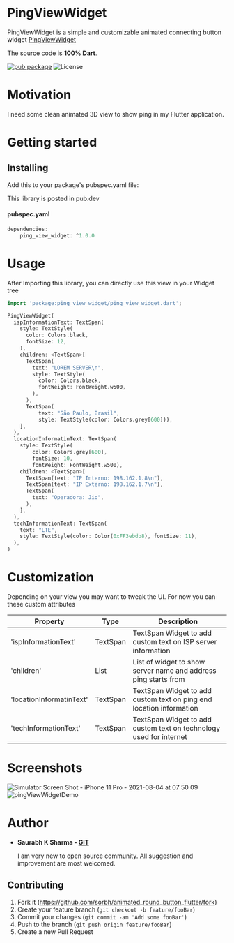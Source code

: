 
# PingViewWidget
PingViewWidget is a simple and customizable animated connecting button widget [PingViewWidget](https://github.com/Sorbh/PingViewWidget)

The source code is **100% Dart**.

[![pub package](https://img.shields.io/pub/v/kdgaugeview.svg?style=flat-square)](https://pub.dartlang.org/packages/PingViewWidget)  ![License](https://img.shields.io/badge/License-BSD%203--Clause-blue.svg?style=flat-square)


# Motivation

I need some clean animated 3D view to show ping in my Flutter application.

# Getting started

## Installing
Add this to your package's pubspec.yaml file:

This library is posted in pub.dev

#### pubspec.yaml
```dart
dependencies:  
	ping_view_widget: ^1.0.0
```

# Usage

After Importing this library, you can directly use this view in your Widget tree

```dart
import 'package:ping_view_widget/ping_view_widget.dart';
```


```dart
PingViewWidget(
  ispInformationText: TextSpan(
    style: TextStyle(
      color: Colors.black,
      fontSize: 12,
    ),
    children: <TextSpan>[
      TextSpan(
        text: "LOREM SERVER\n",
        style: TextStyle(
          color: Colors.black,
          fontWeight: FontWeight.w500,
        ),
      ),
      TextSpan(
          text: "São Paulo, Brasil",
          style: TextStyle(color: Colors.grey[600])),
    ],
  ),
  locationInformatinText: TextSpan(
    style: TextStyle(
        color: Colors.grey[600],
        fontSize: 10,
        fontWeight: FontWeight.w500),
    children: <TextSpan>[
      TextSpan(text: "IP Interno: 198.162.1.8\n"),
      TextSpan(text: "IP Externo: 198.162.1.7\n"),
      TextSpan(
        text: "Operadora: Jio",
      ),
    ],
  ),
  techInformationText: TextSpan(
    text: "LTE",
    style: TextStyle(color: Color(0xFF3ebdb8), fontSize: 11),
  ),
)
  ```

# Customization
  Depending on your view you may want to tweak the UI. For now you can these custom attributes

  | Property | Type | Description |
  |----------|------|-------------|
  | 'ispInformationText' | TextSpan | TextSpan Widget to add custom text on ISP server information |
  | 'children' | List | List of widget to show server name and address ping starts from |
  | 'locationInformatinText' | TextSpan | TextSpan Widget to add custom text on ping end location information |
  | 'techInformationText' | TextSpan | TextSpan Widget to add custom text on technology used for internet |




# Screenshots
![Simulator Screen Shot - iPhone 11 Pro - 2021-08-04 at 07 50 09](https://user-images.githubusercontent.com/14270768/128113120-913ab141-c216-4f46-b0b9-9eaa216107cd.png)  
![pingViewWidgetDemo](https://user-images.githubusercontent.com/14270768/128113123-22bdc507-a60a-4333-87fa-76057fb04eeb.gif)









# Author
  * **Saurabh K Sharma - [GIT](https://github.com/Sorbh)**
  
      I am very new to open source community. All suggestion and improvement are most welcomed. 
  
 
## Contributing

1. Fork it (<https://github.com/sorbh/animated_round_button_flutter/fork>)
2. Create your feature branch (`git checkout -b feature/fooBar`)
3. Commit your changes (`git commit -am 'Add some fooBar'`)
4. Push to the branch (`git push origin feature/fooBar`)
5. Create a new Pull Request

